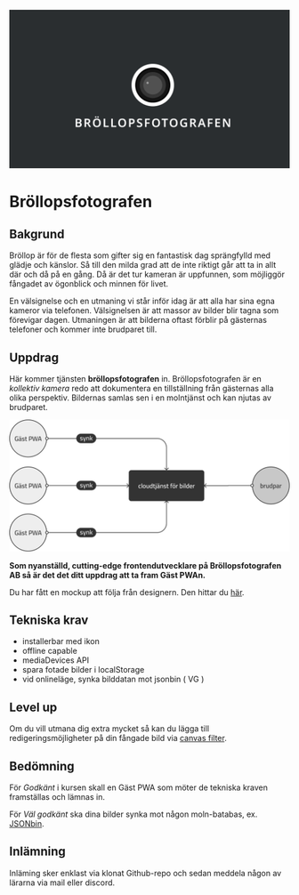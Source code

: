 ![poster](./poster.png)
# Bröllopsfotografen

## Bakgrund
Bröllop är för de flesta som gifter sig en fantastisk dag sprängfylld med glädje och känslor. Så till den milda grad att de inte riktigt går att ta in allt där och då på en gång. Då är det tur kameran är uppfunnen, som möjliggör fångadet av ögonblick och minnen för livet.

En välsignelse och en utmaning vi står inför idag är att alla har sina egna kameror via telefonen. Välsignelsen är att massor av bilder blir tagna som förevigar dagen. Utmaningen är att bilderna oftast förblir på gästernas telefoner och kommer inte brudparet till.

## Uppdrag
Här kommer tjänsten **bröllopsfotografen** in. Bröllopsfotografen är en *kollektiv kamera* redo att dokumentera en tillställning från gästernas alla olika perspektiv. Bildernas samlas sen i en molntjänst och kan njutas av brudparet.

![flowchart](./flowchart.png)

**Som nyanställd, cutting-edge frontendutvecklare på Bröllopsfotografen AB så är det det ditt uppdrag att ta fram Gäst PWAn.**

Du har fått en mockup att följa från designern. Den hittar du [här](https://www.figma.com/proto/6s8LlGshGOkufkBNV5OzXi/PWA-Br%C3%B6llopsfotografen?node-id=1%3A52&scaling=scale-down&page-id=0%3A1&starting-point-node-id=1%3A19).

## Tekniska krav
- installerbar med ikon
- offline capable
- mediaDevices API
- spara fotade bilder i localStorage
- vid onlineläge, synka bilddatan mot jsonbin ( VG )

## Level up
Om du vill utmana dig extra mycket så kan du lägga till redigeringsmöjligheter på din fångade bild via [canvas filter](https://github.com/zhengsk/ImageFilters.js).

## Bedömning
För *Godkänt* i kursen skall en Gäst PWA som möter de tekniska kraven framställas och lämnas in.

För *Väl godkänt* ska dina bilder synka mot någon moln-batabas, ex. [JSONbin](https://jsonbin.io/).

## Inlämning 
Inläming sker enklast via klonat Github-repo och sedan meddela någon av lärarna via mail eller discord.